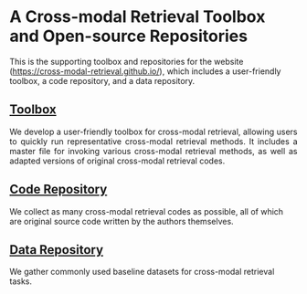 # A Cross-modal Retrieval Toolbox and Open-source Repositories
This is the supporting toolbox and repositories for the website (https://cross-modal-retrieval.github.io/), which includes a user-friendly toolbox, a code repository, and a data repository.

## [Toolbox](https://github.com/cross-modal-retrieval/cross-modal-retrieval/tree/main/Toolbox)
<div style="text-align: justify;">
We develop a user-friendly toolbox for cross-modal retrieval, allowing users to quickly run representative cross-modal retrieval methods. It includes a master file for invoking various cross-modal retrieval methods, as well as adapted versions of original cross-modal retrieval codes.
</div>

## [Code Repository](https://github.com/cross-modal-retrieval/cross-modal-retrieval/tree/main/Code-repository)
We collect as many cross-modal retrieval codes as possible, all of which are original source code written by the authors themselves.

## [Data Repository](https://github.com/cross-modal-retrieval/cross-modal-retrieval/tree/main/Data-repository)
We gather commonly used baseline datasets for cross-modal retrieval tasks.


